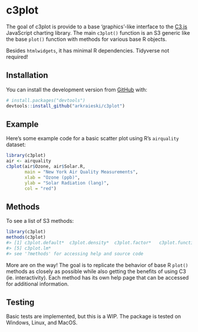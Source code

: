 
<!-- README.md is generated from README.Rmd. Please edit that file -->

# c3plot

The goal of c3plot is provide to a base ‘graphics’-like interface to the
[C3.js](https://c3js.org/) JavaScript charting library. The main
`c3plot()` function is an S3 generic like the base `plot()` function
with methods for various base R objects.

Besides `htmlwidgets`, it has minimal R dependencies. Tidyverse not
required\!

## Installation

You can install the development version from
[GitHub](https://github.com/) with:

``` r
# install.packages("devtools")
devtools::install_github("arkraieski/c3plot")
```

## Example

Here’s some example code for a basic scatter plot using R’s `airquality`
dataset:

``` r
library(c3plot)
air <- airquality
c3plot(air$Ozone, air$Solar.R, 
       main = "New York Air Quality Measurements", 
       xlab = "Ozone (ppb)",
       ylab = "Solar Radiation (lang)",
       col = "red")
```

## Methods

To see a list of S3 methods:

``` r
library(c3plot)
methods(c3plot)
#> [1] c3plot.default*  c3plot.density*  c3plot.factor*   c3plot.function*
#> [5] c3plot.lm*      
#> see '?methods' for accessing help and source code
```

More are on the way\! The goal is to replicate the behavior of base R
`plot()` methods as closely as possible while also getting the benefits
of using C3 (ie. interactivity). Each method has its own help page that
can be accessed for additional information.

## Testing

Basic tests are implemented, but this is a WIP. The package is tested on
Windows, Linux, and MacOS.
